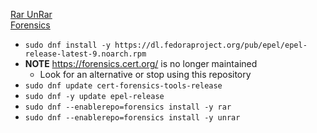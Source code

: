 [Rar UnRar](https://centos.pkgs.org/8/forensics-x86_64/rar-5.4.0-1.el8.x86_64.rpm.html)<br />
[Forensics](https://forensics.cert.org/)

* `sudo dnf install -y https://dl.fedoraproject.org/pub/epel/epel-release-latest-9.noarch.rpm`
* **NOTE** https://forensics.cert.org/ is no longer maintained
  * Look for an alternative or stop using this repository
* `sudo dnf update cert-forensics-tools-release`
*  `sudo dnf -y update epel-release`
* `sudo dnf --enablerepo=forensics install -y rar`
* `sudo dnf --enablerepo=forensics install -y unrar`
